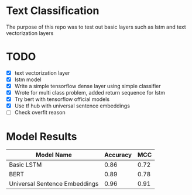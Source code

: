 # Text Classification
The purpose of this repo was to test out basic layers such as lstm and text vectorization layers

# TODO
- [x] text vectorization layer
- [x] lstm model
- [x] Write a simple tensorflow dense layer using simple classifier
- [x] Wrote for multi class problem, added return sequence for lstm
- [x] Try bert with tensorflow official models
- [x] Use tf hub with universal sentence embeddings
- [ ] Check overfit reason

# Model Results
| Model Name                    | Accuracy | MCC  |
|-------------------------------|----------|------|
| Basic LSTM                    | 0.86     | 0.72 |
| BERT                          | 0.89     | 0.78 |
| Universal Sentence Embeddings | 0.96     | 0.91 |